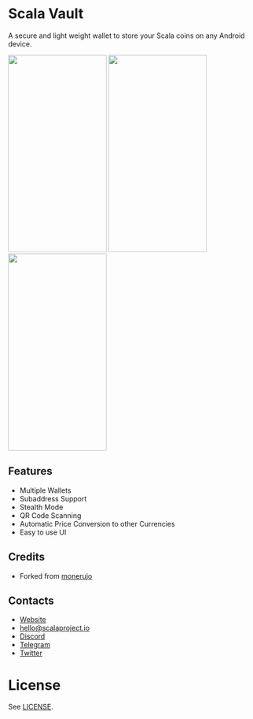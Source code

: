 
# Scala Vault

A secure and light weight wallet to store your Scala coins on any Android device.

<img src="https://i.imgur.com/5LWw5p9.jpg" alt="" data-canonical-src="https://i.imgur.com/5LWw5p9.jpg" width="200" height="400" /> <img src="https://i.imgur.com/hW0NBhq.jpg" alt="" data-canonical-src="https://i.imgur.com/hW0NBhq.jpg" width="200" height="400" /> <img src="https://i.imgur.com/hs6l68l.jpg" alt="" data-canonical-src="https://i.imgur.com/hs6l68l.jpg" width="200" height="400" />


## Features		
* Multiple Wallets
* Subaddress Support
* Stealth Mode
* QR Code Scanning
* Automatic Price Conversion to other Currencies
* Easy to use UI

## Credits
* Forked from [monerujo](https://github.com/m2049r/xmrwallet)

## Contacts
* [Website](https://scalaproject.io/)
* [hello@scalaproject.io](mailto:hello@scalaproject.io)
* [Discord](https://discord.gg/djAFVvy)
* [Telegram](https://t.me/scalaofficial)
* [Twitter](https://twitter.com/scalahq)


# License

See [LICENSE](https://github.com/scala-network/ScalaVault/blob/master/LICENSE).
